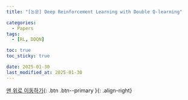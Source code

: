 ```yaml
---
title: "[논문] Deep Reinforcement Learning with Double Q-learning"

categories:
  - Papers
tags:
  - [RL, DDQN]

toc: true
toc_sticky: true

date: 2025-01-30
last_modified_at: 2025-01-30
---
```



[맨 위로 이동하기](#){: .btn .btn--primary }{: .align-right}